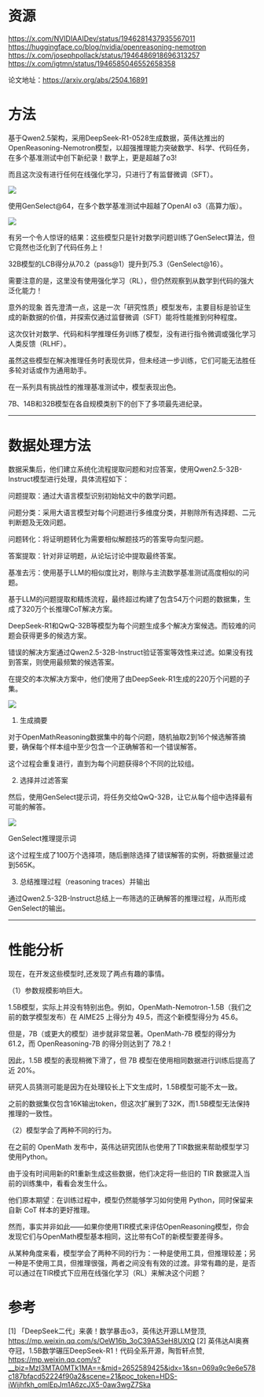 # 资源

https://x.com/NVIDIAAIDev/status/1946281437935567011
https://huggingface.co/blog/nvidia/openreasoning-nemotron 
https://x.com/josephpollack/status/1946486918696313257
https://x.com/igtmn/status/1946585046552658358

论文地址：https://arxiv.org/abs/2504.16891

# 方法
基于Qwen2.5架构，采用DeepSeek-R1-0528生成数据，英伟达推出的OpenReasoning-Nemotron模型，以超强推理能力突破数学、科学、代码任务，在多个基准测试中创下新纪录！数学上，更是超越了o3!

而且这次没有进行任何在线强化学习，只进行了有监督微调（SFT）。

![](.01_OpenReasoning-Nemotron_images/数据筛选流程.png)

使用GenSelect@64，在多个数学基准测试中超越了OpenAI o3（高算力版）。

![](.01_OpenReasoning-Nemotron_images/性能.png)

有另一个令人惊讶的结果：这些模型只是针对数学问题训练了GenSelect算法，但它竟然也泛化到了代码任务上！

32B模型的LCB得分从70.2（pass@1）提升到75.3（GenSelect@16）。

需要注意的是，这里没有使用强化学习（RL），但仍然观察到从数学到代码的强大泛化能力！

意外的现象
首先澄清一点，这是一次「研究性质」模型发布，主要目标是验证生成的新数据的价值，并探索仅通过监督微调（SFT）能将性能推到何种程度。

这次仅针对数学、代码和科学推理任务训练了模型，没有进行指令微调或强化学习人类反馈（RLHF）。

虽然这些模型在解决推理任务时表现优异，但未经进一步训练，它们可能无法胜任多轮对话或作为通用助手。

在一系列具有挑战性的推理基准测试中，模型表现出色。

7B、14B和32B模型在各自规模类别下的创下了多项最先进纪录。

---

# 数据处理方法

数据采集后，他们建立系统化流程提取问题和对应答案，使用Qwen2.5-32B-Instruct模型进行处理，具体流程如下：

问题提取：通过大语言模型识别初始帖文中的数学问题。

问题分类：采用大语言模型对每个问题进行多维度分类，并剔除所有选择题、二元判断题及无效问题。

问题转化：将证明题转化为需要相似解题技巧的答案导向型问题。

答案提取：针对非证明题，从论坛讨论中提取最终答案。

基准去污：使用基于LLM的相似度比对，剔除与主流数学基准测试高度相似的问题。

基于LLM的问题提取和精炼流程，最终超过构建了包含54万个问题的数据集，生成了320万个长推理CoT解决方案。

DeepSeek-R1和QwQ-32B等模型为每个问题生成多个解决方案候选。而较难的问题会获得更多的候选方案。

错误的解决方案通过Qwen2.5-32B-Instruct验证答案等效性来过滤。如果没有找到答案，则使用最频繁的候选答案。

在提交的本次解决方案中，他们使用了由DeepSeek-R1生成的220万个问题的子集。

![](.01_OpenReasoning-Nemotron_images/筛选流程.png)

1. 生成摘要

对于OpenMathReasoning数据集中的每个问题，随机抽取2到16个候选解答摘要，确保每个样本组中至少包含一个正确解答和一个错误解答。

这个过程会重复进行，直到为每个问题获得8个不同的比较组。

2. 选择并过滤答案

然后，使用GenSelect提示词，将任务交给QwQ-32B，让它从每个组中选择最有可能的解答。

![](.01_OpenReasoning-Nemotron_images/prompt.png)

GenSelect推理提示词

这个过程生成了100万个选择项，随后删除选择了错误解答的实例，将数据量过滤到565K。

3. 总结推理过程（reasoning traces）并输出

通过Qwen2.5-32B-Instruct总结上一布筛选的正确解答的推理过程，从而形成GenSelect的输出。

---

# 性能分析

现在，在开发这些模型时,还发现了两点有趣的事情。

（1）参数规模影响巨大。

1.5B模型，实际上并没有特别出色。例如，OpenMath-Nemotron-1.5B（我们之前的数学模型发布）在 AIME25 上得分为 49.5，而这个新模型得分为 45.6。

但是，7B（或更大的模型）进步就非常显著。OpenMath-7B 模型的得分为 61.2，而 OpenReasoning-7B 的得分则达到了 78.2！

因此，1.5B 模型的表现稍微下滑了，但 7B 模型在使用相同数据进行训练后提高了近 20%。

研究人员猜测可能是因为在处理较长上下文生成时，1.5B模型可能不太一致。

之前的数据集仅包含16K输出token，但这次扩展到了32K，而1.5B模型无法保持推理的一致性。

（2）模型学会了两种不同的行为。

在之前的 OpenMath 发布中，英伟达研究团队也使用了TIR数据来帮助模型学习使用Python。

由于没有时间用新的R1重新生成这些数据，他们决定将一些旧的 TIR 数据混入当前的训练集中，看看会发生什么。

他们原本期望：在训练过程中，模型仍然能够学习如何使用 Python，同时保留来自新 CoT 样本的更好推理。

然而，事实并非如此——如果你使用TIR模式来评估OpenReasoning模型，你会发现它们与OpenMath模型基本相同，这比带有CoT的新模型要差得多。

从某种角度来看，模型学会了两种不同的行为：一种是使用工具，但推理较差；另一种是不使用工具，但推理很强，两者之间没有有效的过渡。非常有趣的是，是否可以通过在TIR模式下应用在线强化学习（RL）来解决这个问题？

# 参考

[1] 「DeepSeek二代」来袭！数学暴击o3，英伟达开源LLM登顶, https://mp.weixin.qq.com/s/OeW16b_3oC39A53eH8UXtQ
[2] 英伟达AI奥赛夺冠，1.5B数学碾压DeepSeek-R1！代码全系开源，陶哲轩点赞, https://mp.weixin.qq.com/s?__biz=MzI3MTA0MTk1MA==&mid=2652589425&idx=1&sn=069a9c9e6e578c187bfacd52224f90a2&scene=21&poc_token=HDS-iWijhfkh_omlEpJm1A6zcJX5-0aw3wgZ7Ska